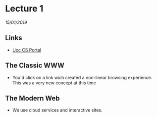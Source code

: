 # Lecture 1
*15/01/2019*
## Links
- [Ucc CS Portal](http://wgrothaus.ucc.ie/)

## The Classic WWW
- You'd click on a link wich created a non-linear browsing experience. This was a very new concept at this time

## The Modern Web
- We use cloud services and interactive sites.